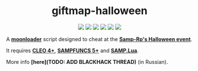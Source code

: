 <h1 align="center">giftmap-halloween</h1>

<p align="center">
<img src="https://img.shields.io/badge/made%20for-GTA%20SA--MP-blue" >
<img src="https://img.shields.io/badge/Server-Samp--Rp-red">
<img src="https://img.shields.io/github/languages/top/qrlk/giftmap-halloween">
<img src="https://img.shields.io/badge/dynamic/json?color=blueviolet&label=users%20%28active%29&query=result&url=http%3A%2F%2Fqrlk.me%2Fdev%2Fmoonloader%2Fusers_active.php%3Fscript%3Dgiftmap-halloween">
<img src="https://img.shields.io/badge/dynamic/json?color=blueviolet&label=users%20%28all%20time%29&query=result&url=http%3A%2F%2Fqrlk.me%2Fdev%2Fmoonloader%2Fusers_all.php%3Fscript%3Dgiftmap-halloween">
<img src="https://img.shields.io/date/1637688845?label=released" >
</p>

A **[moonloader](https://gtaforums.com/topic/890987-moonloader/)** script designed to cheat at the **[Samp-Rp's Halloween event](https://samp-rp.su/threads/halloween-event-srpcoins-za-aktivnost-igra-v-kalmara-counter-strike-i-drugoe.2344523/)**.

It requires **[CLEO 4+](http://cleo.li/?lang=ru)**, **[SAMPFUNCS 5+](https://blast.hk/threads/17/)** and **[SAMP.Lua](https://github.com/THE-FYP/SAMP.Lua)**.

More info **[here](TODO: ADD BLACKHACK THREAD)** (in Russian).

